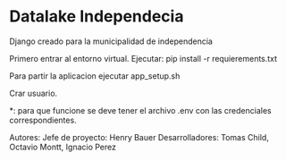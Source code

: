 # Datalake Independecia

Django creado para la municipalidad de independencia

Primero entrar al entorno virtual.
Ejecutar:   pip install -r requierements.txt

Para partir la aplicacion ejecutar app_setup.sh

Crar usuario.


*: para que funcione se deve tener el archivo .env con las credenciales correspondientes.

Autores:
    Jefe de proyecto: Henry Bauer 
    Desarrolladores: Tomas Child, Octavio Montt, Ignacio Perez 